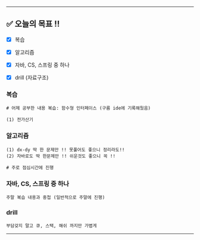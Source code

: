 
----------------------------------------------------------------------------

## ✅ 오늘의 목표 !!
- [x]  복습
- [x]  알고리즘
- [x]  자바, CS, 스프링 중 하나
- [x]  drill (자료구조)


### 복습

```
# 어제 공부한 내용 복습: 함수형 인터페이스 (구름 ide에 기록해뒀음)

(1) 전가산기
```


### 알고리즘

```
(1) dx-dy 딱 한 문제만 !! 못풀어도 좋으니 정리라도!!
(2) 자바로도 딱 한문제만 !! 쉬운것도 좋으니 꼭 !!

# 주로 점심시간에 진행
```

### 자바, CS, 스프링 중 하나

```
주말 복습 내용과 중첩 (일반적으로 주말에 진행)
```

### drill

```
부담갖지 말고 큐, 스택, 해쉬 까지만 가볍게
```

----------------------------------------------------------------------------
